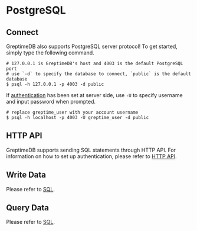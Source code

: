 # PostgreSQL

## Connect

GreptimeDB also supports PostgreSQL server protocol! To get started, simply type the following command.

```shell
# 127.0.0.1 is GreptimeDB's host and 4003 is the default PostgreSQL port
# use `-d` to specify the database to connect, `public` is the default database
$ psql -h 127.0.0.1 -p 4003 -d public
```

If [authentication](./authentication.md) has been set at server side, use `-U` to specify username and input password when prompted.

```shell
# replace greptime_user with your account username
$ psql -h localhost -p 4003 -U greptime_user -d public
```

## HTTP API

GreptimeDB supports sending SQL statements through HTTP API. For information on how to set up authentication, please refer to [HTTP API](./http-api.md).

## Write Data

Please refer to [SQL](../write-data/sql.md).

## Query Data

Please refer to [SQL](../query-data/sql.md).
